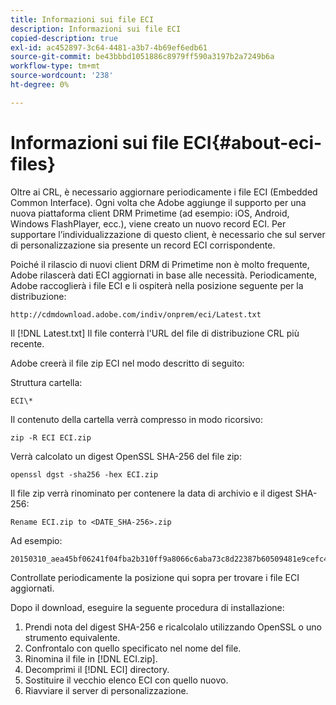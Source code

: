 ```yaml
---
title: Informazioni sui file ECI
description: Informazioni sui file ECI
copied-description: true
exl-id: ac452897-3c64-4481-a3b7-4b69ef6edb61
source-git-commit: be43bbbd1051886c8979ff590a3197b2a7249b6a
workflow-type: tm+mt
source-wordcount: '238'
ht-degree: 0%

---
```


# Informazioni sui file ECI{#about-eci-files}

Oltre ai CRL, è necessario aggiornare periodicamente i file ECI (Embedded Common Interface). Ogni volta che Adobe aggiunge il supporto per una nuova piattaforma client DRM Primetime (ad esempio: iOS, Android, Windows FlashPlayer, ecc.), viene creato un nuovo record ECI. Per supportare l’individualizzazione di questo client, è necessario che sul server di personalizzazione sia presente un record ECI corrispondente.

Poiché il rilascio di nuovi client DRM di Primetime non è molto frequente, Adobe rilascerà dati ECI aggiornati in base alle necessità. Periodicamente, Adobe raccoglierà i file ECI e li ospiterà nella posizione seguente per la distribuzione:

```
http://cdmdownload.adobe.com/indiv/onprem/eci/Latest.txt
```

Il [!DNL Latest.txt] Il file conterrà l&#39;URL del file di distribuzione CRL più recente.

Adobe creerà il file zip ECI nel modo descritto di seguito:

Struttura cartella:

```
ECI\*
```

Il contenuto della cartella verrà compresso in modo ricorsivo:

```
zip -R ECI ECI.zip
```

Verrà calcolato un digest OpenSSL SHA-256 del file zip:

```
openssl dgst -sha256 -hex ECI.zip
```

Il file zip verrà rinominato per contenere la data di archivio e il digest SHA-256:

```
Rename ECI.zip to <DATE_SHA-256>.zip
```

Ad esempio:

```
20150310_aea45bf06241f04fba2b310ff9a8066c6aba73c8d22387b60509481e9cefc43e.zip
```

Controllate periodicamente la posizione qui sopra per trovare i file ECI aggiornati.

Dopo il download, eseguire la seguente procedura di installazione:

1. Prendi nota del digest SHA-256 e ricalcolalo utilizzando OpenSSL o uno strumento equivalente.
1. Confrontalo con quello specificato nel nome del file.
1. Rinomina il file in [!DNL ECI.zip].
1. Decomprimi il [!DNL ECI] directory.
1. Sostituire il vecchio elenco ECI con quello nuovo.
1. Riavviare il server di personalizzazione.
